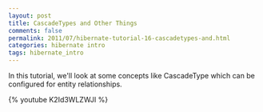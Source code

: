 ```yaml
---           
layout: post
title: CascadeTypes and Other Things
comments: false
permalink: 2011/07/hibernate-tutorial-16-cascadetypes-and.html
categories: hibernate intro
tags: hibernate_intro
---
```


In this tutorial, we'll look at some concepts like CascadeType which can be configured for entity relationships.

{% youtube K2Id3WLZWJI %}